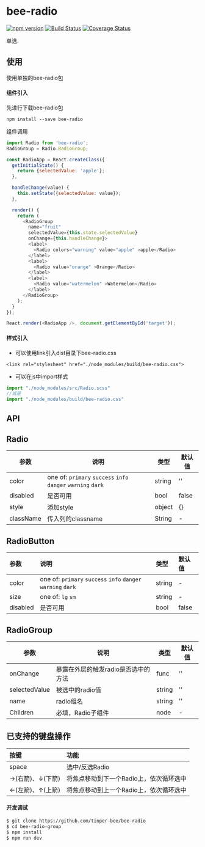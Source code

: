 # bee-radio
[![npm version](https://img.shields.io/npm/v/bee-radio.svg)](https://www.npmjs.com/package/bee-radio)
[![Build Status](https://img.shields.io/travis/tinper-bee/bee-radio/master.svg)](https://travis-ci.org/tinper-bee/bee-radio)
[![Coverage Status](https://coveralls.io/repos/github/tinper-bee/bee-radio/badge.svg?branch=master)](https://coveralls.io/github/tinper-bee/bee-radio?branch=master)

单选.

## 使用
使用单独的bee-radio包
#### 组件引入
先进行下载bee-radio包

```
npm install --save bee-radio
```
组件调用
```js
import Radio from 'bee-radio';
RadioGroup = Radio.RadioGroup;

const RadioApp = React.createClass({
  getInitialState() {
    return {selectedValue: 'apple'};
  },

  handleChange(value) {
    this.setState({selectedValue: value});
  },

  render() {
    return (
      <RadioGroup
        name="fruit"
        selectedValue={this.state.selectedValue}
        onChange={this.handleChange}>
        <label>
          <Radio colors="warning" value="apple" >apple</Radio>
        </label>
        <label>
          <Radio value="orange" >Orange</Radio>
        </label>
        <label>
          <Radio value="watermelon" >Watermelon</Radio>
        </label>
      </RadioGroup>
    );
  }
});

React.render(<RadioApp />, document.getElementById('target'));

```
#### 样式引入
- 可以使用link引入dist目录下bee-radio.css
```
<link rel="stylesheet" href="./node_modules/build/bee-radio.css">
```
- 可以在js中import样式
```js
import "./node_modules/src/Radio.scss"
//或是
import "./node_modules/build/bee-radio.css"
```


## API

## Radio

|参数|说明|类型|默认值|
|---|----|---|------|
|color|one of: `primary` `success` `info` `danger`  `warning` `dark`|string|''|
|disabled|是否可用|bool|false|
| style  | 添加style | object| {} |
|className|传入列的classname|String	|-|

## RadioButton

|参数|说明|类型|默认值|
|:---|:----|:---|:------|
|color|one of: `primary` `success` `info` `danger`  `warning` `dark`|string|-|
|size|one of: `lg` `sm`|string|-|
|disabled|是否可用|bool|false|

## RadioGroup

|参数|说明|类型|默认值|
|---|----|---|------|
|onChange|暴露在外层的触发radio是否选中的方法|func|''|
|selectedValue|被选中的radio值|string|''|
|name|radio组名|string|''|
|Children|必填，Radio子组件|node|-|

## 已支持的键盘操作

|按键|功能|
|:---|:----|
|space |选中/反选Radio|
|→(右箭)、↓(下箭) |将焦点移动到下一个Radio上，依次循环选中|
|←(左箭)、↑(上箭) |将焦点移动到上一个Radio上，依次循环选中|

#### 开发调试

```sh
$ git clone https://github.com/tinper-bee/bee-radio
$ cd bee-radio-group
$ npm install
$ npm run dev
```
